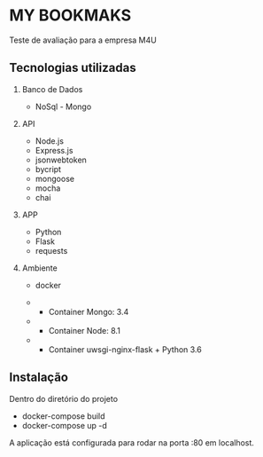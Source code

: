 # MY BOOKMAKS
Teste de avaliação para a empresa M4U

## Tecnologias utilizadas

1. Banco de Dados

    * NoSql - Mongo
    
2. API

    * Node.js
    * Express.js 
    * jsonwebtoken
    * bycript
    * mongoose
    * mocha
    * chai

3. APP

    * Python
    * Flask
    * requests

4. Ambiente

    * docker

    * * Container Mongo: 3.4
    * * Container Node: 8.1
    * * Container uwsgi-nginx-flask + Python 3.6

## Instalação

Dentro do diretório do projeto

* docker-compose build 
* docker-compose up -d

A aplicação está configurada para rodar na porta :80 em localhost.



